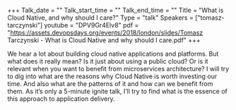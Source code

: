 +++
Talk_date = ""
Talk_start_time = ""
Talk_end_time = ""
Title = "What is Cloud Native, and why should I care?"
Type = "talk"
Speakers = ["tomasz-tarczynski"]
youtube = "DPV9Gr4Elv8"
pdf = "https://assets.devopsdays.org/events/2018/london/slides/Tomasz Tarczynski - What is Cloud Native and why should I care.pdf"
+++

We hear a lot about building cloud native applications and platforms. But what does it really mean?
Is it just about using a public cloud? Or is it relevant when you want to benefit from microservices architecture?
I will try to dig into what are the reasons why Cloud Native is worth investing our time. And also what are the patterns of it and how can we benefit from them.
As it’s only a 5-minute ignite talk, I’ll try to find what is the essence of this approach to application delivery. 
